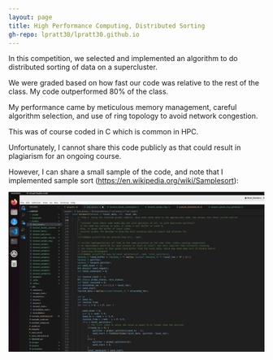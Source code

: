 ```yaml
---
layout: page
title: High Performance Computing, Distributed Sorting
gh-repo: lpratt30/lpratt30.github.io
---
```


In this competition, we selected and implemented an algorithm to do distributed sorting of data on a supercluster.  

We were graded based on how fast our code was relative to the rest of the class. My code outperformed 80% of the class. 

My performance came by meticulous memory management, careful algorithm selection, and use of ring topology to avoid network congestion. 

This was of course coded in C which is common in HPC. 

Unfortunately, I cannot share this code publicly as that could result in plagiarism for an ongoing course. 

However, I can share a small sample of the code, and note that I implemented sample sort (https://en.wikipedia.org/wiki/Samplesort): 

![Image](../assets/img/sample_code1.PNG)
